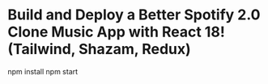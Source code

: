 # Build and Deploy a Better Spotify 2.0 Clone Music App with React 18! (Tailwind, Shazam, Redux)
npm install
npm start

